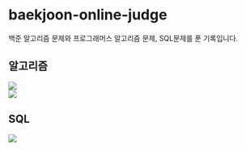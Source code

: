 # baekjoon-online-judge
백준 알고리즘 문제와 프로그래머스 알고리즘 문제, SQL문제를 푼 기록입니다.

## 알고리즘

<img src="https://img.shields.io/badge/Python-3776AB?style=flat&logo=Python&logoColor=white"/><br>
<img src="https://img.shields.io/badge/JavaScript-F7DF1E?style=flat&logo=JavaScript&logoColor=white"/>


## SQL

<img src="https://img.shields.io/badge/MySQL-4479A1?style=flat&logo=MySQL&logoColor=white"/>


